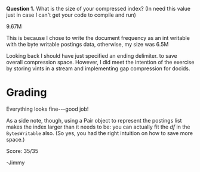 <p><b>Question 1.</b> What is the size of your compressed index? (In
need this value just in case I can't get your code to compile and
run)</p>

<p>
9.67M
</p>

<p>
This is because I chose to write the document frequency as an int writable with the byte writable postings data, otherwise, my size was 6.5M
</p>

<p>
Looking back I should have just specified an ending delimiter. to save overall compression space.  However, I did meet the intention of the exercise by storing vints in a stream and implementing gap compression for docids.
</p>

Grading
=======

Everything looks fine---good job!

As a side note, though, using a Pair object to represent the postings
list makes the index larger than it needs to be: you can actually fit
the *df* in the `BytesWritable` also. (So yes, you had the right intuition on how to save more space.)

Score: 35/35

-Jimmy
